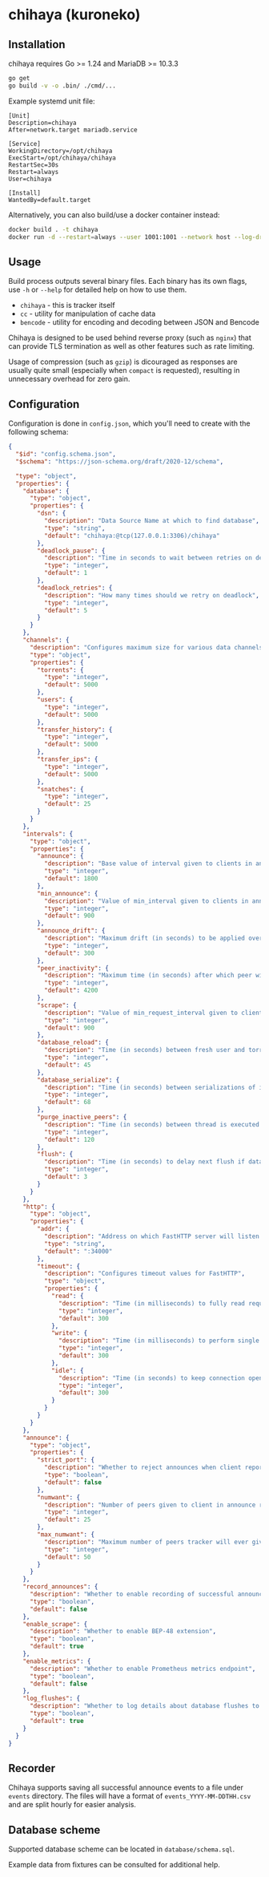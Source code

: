 chihaya (kuroneko)
=======

Installation
-------------

chihaya requires Go >= 1.24 and MariaDB >= 10.3.3

```sh
go get
go build -v -o .bin/ ./cmd/...
```

Example systemd unit file:
```systemd
[Unit]
Description=chihaya
After=network.target mariadb.service

[Service]
WorkingDirectory=/opt/chihaya
ExecStart=/opt/chihaya/chihaya
RestartSec=30s
Restart=always
User=chihaya

[Install]
WantedBy=default.target
```

Alternatively, you can also build/use a docker container instead:

```sh
docker build . -t chihaya
docker run -d --restart=always --user 1001:1001 --network host --log-driver local -v ${PWD}:/app chihaya
```

Usage
-------------
Build process outputs several binary files. Each binary has its own flags, use 
`-h` or `--help` for detailed help on how to use them.

- `chihaya` - this is tracker itself
- `cc` - utility for manipulation of cache data
- `bencode` - utility for encoding and decoding between JSON and Bencode

Chihaya is designed to be used behind reverse proxy (such as `nginx`) that can provide TLS termination as well as other
features such as rate limiting.

Usage of compression (such as `gzip`) is dicouraged as responses are usually quite small (especially when `compact` 
is requested), resulting in unnecessary overhead for zero gain.

Configuration
-------------

Configuration is done in `config.json`, which you'll need to create with the following schema:

```json
{
  "$id": "config.schema.json",
  "$schema": "https://json-schema.org/draft/2020-12/schema",

  "type": "object",
  "properties": {
    "database": {
      "type": "object",
      "properties": {
        "dsn": {
          "description": "Data Source Name at which to find database",
          "type": "string",
          "default": "chihaya:@tcp(127.0.0.1:3306)/chihaya"
        },
        "deadlock_pause": {
          "description": "Time in seconds to wait between retries on deadlock, ramps up linearly with each attempt from this value",
          "type": "integer",
          "default": 1
        },
        "deadlock_retries": {
          "description": "How many times should we retry on deadlock",
          "type": "integer",
          "default": 5
        }
      }
    },
    "channels": {
      "description": "Configures maximum size for various data channels",
      "type": "object",
      "properties": {
        "torrents": {
          "type": "integer",
          "default": 5000
        },
        "users": {
          "type": "integer",
          "default": 5000
        },
        "transfer_history": {
          "type": "integer",
          "default": 5000
        },
        "transfer_ips": {
          "type": "integer",
          "default": 5000
        },
        "snatches": {
          "type": "integer",
          "default": 25
        }
      }
    },
    "intervals": {
      "type": "object",
      "properties": {
        "announce": {
          "description": "Base value of interval given to clients in announce response (in seconds)",
          "type": "integer",
          "default": 1800
        },
        "min_announce": {
          "description": "Value of min_interval given to clients in announce response (in seconds)",
          "type": "integer",
          "default": 900
        },
        "announce_drift": {
          "description": "Maximum drift (in seconds) to be applied over base announce interval to help in spreading load",
          "type": "integer",
          "default": 300
        },
        "peer_inactivity": {
          "description": "Maximum time (in seconds) after which peer will be considered inactive; should be at least double the interval (incl. drift)",
          "type": "integer",
          "default": 4200
        },
        "scrape": {
          "description": "Value of min_request_interval given to clients in scrape response (in seconds); not all clients respect it",
          "type": "integer",
          "default": 900
        },
        "database_reload": {
          "description": "Time (in seconds) between fresh user and torrent data is reloaded from database",
          "type": "integer",
          "default": 45
        },
        "database_serialize": {
          "description": "Time (in seconds) between serializations of in-memory peer data to cache file",
          "type": "integer",
          "default": 68
        },
        "purge_inactive_peers": {
          "description": "Time (in seconds) between thread is executed to scan and purge inactive peers from memory and database",
          "type": "integer",
          "default": 120
        },
        "flush": {
          "description": "Time (in seconds) to delay next flush if data channel was consumed in less than 50% on previous flush",
          "type": "integer",
          "default": 3
        }
      }
    },
    "http": {
      "type": "object",
      "properties": {
        "addr": {
          "description": "Address on which FastHTTP server will listen for requests",
          "type": "string",
          "default": ":34000"
        },
        "timeout": {
          "description": "Configures timeout values for FastHTTP",
          "type": "object",
          "properties": {
            "read": {
              "description": "Time (in milliseconds) to fully read request content from socket",
              "type": "integer",
              "default": 300
            },
            "write": {
              "description": "Time (in milliseconds) to perform single write operation on socket",
              "type": "integer",
              "default": 300
            },
            "idle": {
              "description": "Time (in seconds) to keep connection open for Keep-Alive requests",
              "type": "integer",
              "default": 300
            }
          }
        }
      }
    },
    "announce": {
      "type": "object",
      "properties": {
        "strict_port": {
          "description": "Whether to reject announces when client reports it is listening for peer connections on ports below 1024",
          "type": "boolean",
          "default": false
        },
        "numwant": {
          "description": "Number of peers given to client in announce response, unless client explicitly requests other value",
          "type": "integer",
          "default": 25
        },
        "max_numwant": {
          "description": "Maximum number of peers tracker will ever give in single announce response, even if client asks for more",
          "type": "integer",
          "default": 50
        }
      }
    },
    "record_announces": {
      "description": "Whether to enable recording of successful announces (for debugging or analysis purposes); might negatively impact performance",
      "type": "boolean",
      "default": false
    },
    "enable_scrape": {
      "description": "Whether to enable BEP-48 extension",
      "type": "boolean",
      "default": true
    },
    "enable_metrics": {
      "description": "Whether to enable Prometheus metrics endpoint",
      "type": "boolean",
      "default": false
    },
    "log_flushes": {
      "description": "Whether to log details about database flushes to standard output",
      "type": "boolean",
      "default": true
    }
  }
}
```

Recorder
-------------

Chihaya supports saving all successful announce events to a file under 
`events` directory. The files will have a format of `events_YYYY-MM-DDTHH.csv` and are
split hourly for easier analysis.

Database scheme
-------------
Supported database scheme can be located in `database/schema.sql`.

Example data from fixtures can be consulted for additional help.
